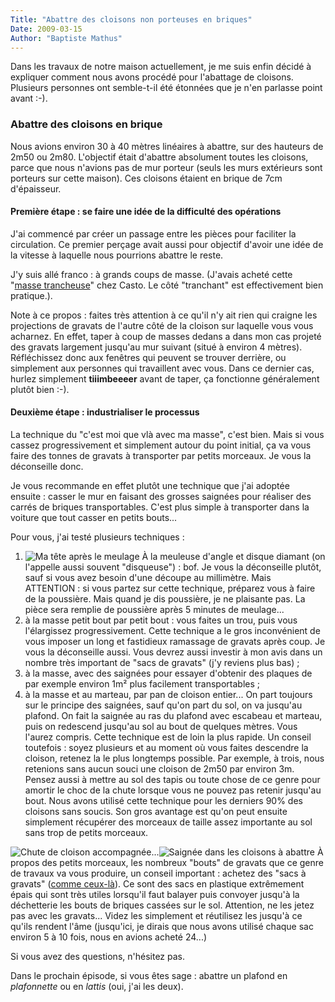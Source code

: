 ```yaml
---
Title: "Abattre des cloisons non porteuses en briques"
Date: 2009-03-15
Author: "Baptiste Mathus"
---
```




Dans les travaux de notre maison actuellement, je me suis enfin décidé à
expliquer comment nous avons procédé pour l'abattage de cloisons.
Plusieurs personnes ont semble-t-il été étonnées que je n'en parlasse
point avant :-).

### Abattre des cloisons en brique

Nous avions environ 30 à 40 mètres linéaires à abattre, sur des hauteurs
de 2m50 ou 2m80. L'objectif était d'abattre absolument toutes les
cloisons, parce que nous n'avions pas de mur porteur (seuls les murs
extérieurs sont porteurs sur cette maison). Ces cloisons étaient en
brique de 7cm d'épaisseur.

#### Première étape : se faire une idée de la difficulté des opérations

J'ai commencé par créer un passage entre les pièces pour faciliter la
circulation. Ce premier perçage avait aussi pour objectif d'avoir une
idée de la vitesse à laquelle nous pourrions abattre le reste.

J'y suis allé franco : à grands coups de masse. (J'avais acheté cette
"[masse
trancheuse](http://www.castorama.fr/store/masse-tranche-4-kg-emmanch-e-PPRDm637083.htm)"
chez Casto. Le côté "tranchant" est effectivement bien pratique.).

Note à ce propos : faites très attention à ce qu'il n'y ait rien qui
craigne les projections de gravats de l'autre côté de la cloison sur
laquelle vous vous acharnez. En effet, taper à coup de masses dedans a
dans mon cas projeté des gravats largement jusqu'au mur suivant (situé à
environ 4 mètres). Réfléchissez donc aux fenêtres qui peuvent se trouver
derrière, ou simplement aux personnes qui travaillent avec vous. Dans ce
dernier cas, hurlez simplement **tiiimbeeeer** avant de taper, ça
fonctionne généralement plutôt bien :-).

#### Deuxième étape : industrialiser le processus

La technique du "c'est moi que vlà avec ma masse", c'est bien. Mais si
vous cassez progressivement et simplement autour du point initial, ça va
vous faire des tonnes de gravats à transporter par petits morceaux. Je
vous la déconseille donc.

Je vous recommande en effet plutôt une technique que j'ai adoptée
ensuite : casser le mur en faisant des grosses saignées pour réaliser
des carrés de briques transportables. C'est plus simple à transporter
dans la voiture que tout casser en petits bouts...

Pour vous, j'ai testé plusieurs techniques :

1.  ![Ma tête après le
    meulage](/dotclear/public/images/.1-apres-meulage_s.jpg) À la
    meuleuse d'angle et disque diamant (on l'appelle aussi souvent
    "disqueuse") : bof. Je vous la déconseille plutôt, sauf si vous avez
    besoin d'une découpe au millimètre. Mais ATTENTION : si vous partez
    sur cette technique, préparez vous à faire de la poussière. Mais
    quand je dis poussière, je ne plaisante pas. La pièce sera remplie
    de poussière après 5 minutes de meulage...
2.  à la masse petit bout par petit bout : vous faites un trou, puis
    vous l'élargissez progressivement. Cette technique a le gros
    inconvénient de vous imposer un long et fastidieux ramassage de
    gravats après coup. Je vous la déconseille aussi. Vous devrez aussi
    investir à mon avis dans un nombre très important de "sacs de
    gravats" (j'y reviens plus bas) ;
3.  à la masse, avec des saignées pour essayer d'obtenir des plaques de
    par exemple environ 1m² plus facilement transportables ;
4.  à la masse et au marteau, par pan de cloison entier... On part
    toujours sur le principe des saignées, sauf qu'on part du sol, on va
    jusqu'au plafond. On fait la saignée au ras du plafond avec escabeau
    et marteau, puis on redescend jusqu'au sol au bout de quelques
    mètres. Vous l'aurez compris. Cette technique est de loin la plus
    rapide. Un conseil toutefois : soyez plusieurs et au moment où vous
    faites descendre la cloison, retenez la le plus longtemps possible.
    Par exemple, à trois, nous retenions sans aucun souci une cloison de
    2m50 par environ 3m. Pensez aussi à mettre au sol des tapis ou toute
    chose de ce genre pour amortir le choc de la chute lorsque vous ne
    pouvez pas retenir jusqu'au bout. Nous avons utilisé cette technique
    pour les derniers 90% des cloisons sans soucis. Son gros avantage
    est qu'on peut ensuite simplement récupérer des morceaux de taille
    assez importante au sol sans trop de petits morceaux.

![Chute de cloison
accompagnée...](/dotclear/public/images/.chute-accompagnee-cloison_s.jpg)![Saignée
dans les cloisons à
abattre](/dotclear/public/images/.saignees-cloison_s.jpg) À propos des
petits morceaux, les nombreux "bouts" de gravats que ce genre de travaux
va vous produire, un conseil important : achetez des "sacs à gravats"
([comme
ceux-là](http://www.castorama.fr/store/5-sacs---gravats-50-litres-PPRDm290929.htm)).
Ce sont des sacs en plastique extrêmement épais qui sont très utiles
lorsqu'il faut balayer puis convoyer jusqu'à la déchetterie les bouts de
briques cassées sur le sol. Attention, ne les jetez pas avec les
gravats... Videz les simplement et réutilisez les jusqu'à ce qu'ils
rendent l'âme (jusqu'ici, je dirais que nous avons utilisé chaque sac
environ 5 à 10 fois, nous en avions acheté 24...)

Si vous avez des questions, n'hésitez pas.

Dans le prochain épisode, si vous êtes sage : abattre un plafond en
*plafonnette* ou en *lattis* (oui, j'ai les deux).

